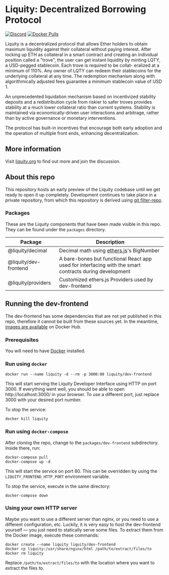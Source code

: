 # Liquity: Decentralized Borrowing Protocol

[![Discord](https://img.shields.io/discord/700620821198143498?label=join%20chat&logo=discord&logoColor=white)](https://discord.gg/2up5U32) [![Docker Pulls](https://img.shields.io/docker/pulls/liquity/dev-frontend?label=dev-frontend%20pulls&logo=docker&logoColor=white)](https://hub.docker.com/r/liquity/dev-frontend)

Liquity is a decentralized protocol that allows Ether holders to obtain maximum liquidity against
their collateral without paying interest. After locking up ETH as collateral in a smart contract and
creating an individual position called a "trove", the user can get instant liquidity by minting LQTY,
a USD-pegged stablecoin. Each trove is required to be collat- eralized at a minimum of 110%. Any
owner of LQTY can redeem their stablecoins for the underlying collateral at any time. The redemption
mechanism along with algorithmically adjusted fees guarantee a minimum stablecoin value of USD 1.

An unprecedented liquidation mechanism based on incentivized stability deposits and a redistribution
cycle from riskier to safer troves provides stability at a much lower collateral ratio than current
systems. Stability is maintained via economically-driven user interactions and arbitrage, rather
than by active governance or monetary interventions.

The protocol has built-in incentives that encourage both early adoption and the operation of
multiple front ends, enhancing decentralization.

## More information

Visit [liquity.org](https://www.liquity.org) to find out more and join the discussion.

## About this repo

This repository hosts an early preview of the Liquity codebase until we get ready to open it up completely. Development continues to take place in a private repository, from which this repository is derived using [git filter-repo](https://github.com/newren/git-filter-repo).

### Packages

These are the Liquity components that have been made visible in this repo. They can be found under the `packages` directory.

| Package               | Description                                                                                            |
| --------------------- | ------------------------------------------------------------------------------------------------------ |
| @liquity/decimal      | Decimal math using [ethers.js](https://github.com/ethers-io/ethers.js/)'s BigNumber                    |
| @liquity/dev-frontend | A bare-bones but functional React app used for interfacing with the smart contracts during development |
| @liquity/providers    | Customized ethers.js Providers used by dev-frontend                                                    |

## Running the dev-frontend

The dev-frontend has some dependencies that are not yet published in this repo, therefore it cannot be built from these sources yet. In the meantime, [images are available](https://hub.docker.com/r/liquity/dev-frontend) on Docker Hub.

### Prerequisites

You will need to have [Docker](https://docs.docker.com/get-docker/) installed.

### Run using `docker`

```
docker run --name liquity -d --rm -p 3000:80 liquity/dev-frontend
```

This will start serving the Liquity Developer Interface using HTTP on port 3000. If everything went well, you should be able to open http://localhost:3000/ in your browser. To use a different port, just replace 3000 with your desired port number.

To stop the service:

```
docker kill liquity
```

### Run using `docker-compose`

After cloning the repo, change to the `packages/dev-frontend` subdirectory. Inside there, run:

```
docker-compose pull
docker-compose up -d
```

This will start the service on port 80. This can be overridden by using the `LIQUITY_FRONTEND_HTTP_PORT` environment variable.

To stop the service, execute in the same directory:

```
docker-compose down
```

### Using your own HTTP server

Maybe you want to use a different server than nginx, or you need to use a different configuration, etc. Luckily, it is very easy to host the dev-frontend yourself — you just need to statically serve some files. To extract them from the Docker image, execute these commands:

```
docker create --name liquity liquity/dev-frontend
docker cp liquity:/usr/share/nginx/html /path/to/extract/files/to
docker rm liquity
```

Replace `/path/to/extract/files/to` with the location where you want to extract the files to.
